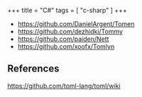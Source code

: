 +++
title = "C#"
tags = [ "c-sharp" ]
+++

- <https://github.com/DanielArgent/Tomen>
- <https://github.com/dezhidki/Tommy>
- <https://github.com/paiden/Nett>
- <https://github.com/xoofx/Tomlyn>

## References

<https://github.com/toml-lang/toml/wiki>

